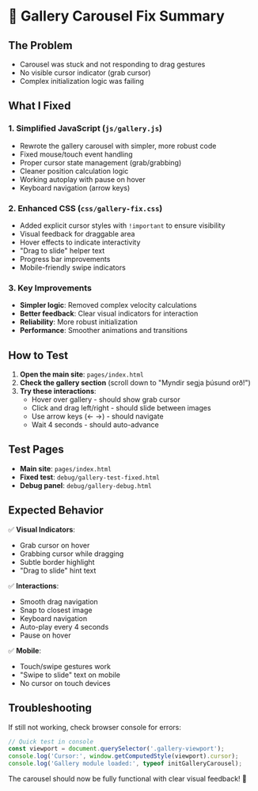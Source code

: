 # 🎨 Gallery Carousel Fix Summary

## The Problem
- Carousel was stuck and not responding to drag gestures
- No visible cursor indicator (grab cursor)
- Complex initialization logic was failing

## What I Fixed

### 1. **Simplified JavaScript** (`js/gallery.js`)
- Rewrote the gallery carousel with simpler, more robust code
- Fixed mouse/touch event handling
- Proper cursor state management (grab/grabbing)
- Cleaner position calculation logic
- Working autoplay with pause on hover
- Keyboard navigation (arrow keys)

### 2. **Enhanced CSS** (`css/gallery-fix.css`)
- Added explicit cursor styles with `!important` to ensure visibility
- Visual feedback for draggable area
- Hover effects to indicate interactivity
- "Drag to slide" helper text
- Progress bar improvements
- Mobile-friendly swipe indicators

### 3. **Key Improvements**
- **Simpler logic**: Removed complex velocity calculations
- **Better feedback**: Clear visual indicators for interaction
- **Reliability**: More robust initialization
- **Performance**: Smoother animations and transitions

## How to Test

1. **Open the main site**: `pages/index.html`
2. **Check the gallery section** (scroll down to "Myndir segja þúsund orð!")
3. **Try these interactions**:
   - Hover over gallery - should show grab cursor
   - Click and drag left/right - should slide between images
   - Use arrow keys (← →) - should navigate
   - Wait 4 seconds - should auto-advance

## Test Pages

- **Main site**: `pages/index.html`
- **Fixed test**: `debug/gallery-test-fixed.html`
- **Debug panel**: `debug/gallery-debug.html`

## Expected Behavior

✅ **Visual Indicators**:
- Grab cursor on hover
- Grabbing cursor while dragging
- Subtle border highlight
- "Drag to slide" hint text

✅ **Interactions**:
- Smooth drag navigation
- Snap to closest image
- Keyboard navigation
- Auto-play every 4 seconds
- Pause on hover

✅ **Mobile**:
- Touch/swipe gestures work
- "Swipe to slide" text on mobile
- No cursor on touch devices

## Troubleshooting

If still not working, check browser console for errors:
```javascript
// Quick test in console
const viewport = document.querySelector('.gallery-viewport');
console.log('Cursor:', window.getComputedStyle(viewport).cursor);
console.log('Gallery module loaded:', typeof initGalleryCarousel);
```

The carousel should now be fully functional with clear visual feedback! 🚀